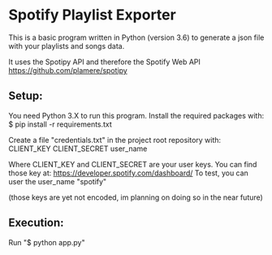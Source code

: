 # Spotify Playlist Exporter

This is a basic program written in Python (version 3.6) to generate a json file with your playlists and songs data.

It uses the Spotipy API and therefore the Spotify Web API
https://github.com/plamere/spotipy

## Setup:
 
You need Python 3.X to run this program.
Install the required packages with: 
    $ pip install -r requirements.txt

Create a file "credentials.txt" in the project root repository with:
    CLIENT_KEY
    CLIENT_SECRET
    user_name

Where CLIENT_KEY and CLIENT_SECRET are your user keys. You can find those key at: https://developer.spotify.com/dashboard/
To test, you can user the user_name "spotify"

(those keys are yet not encoded, im planning on doing so in the near future)

## Execution:

Run "$ python app.py"

